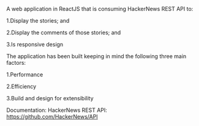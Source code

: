 A web application in ReactJS that is consuming HackerNews REST API to:

1.Display the stories; and

2.Display the comments of those stories; and

3.Is responsive design

The application has been built keeping in mind the following three main factors:

1.Performance

2.Efficiency

3.Build and design for extensibility

Documentation:
HackerNews REST API: https://github.com/HackerNews/API
